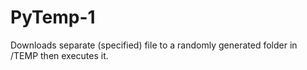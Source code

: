 # PyTemp-1
Downloads separate (specified) file to a randomly generated folder in /TEMP then executes it.

